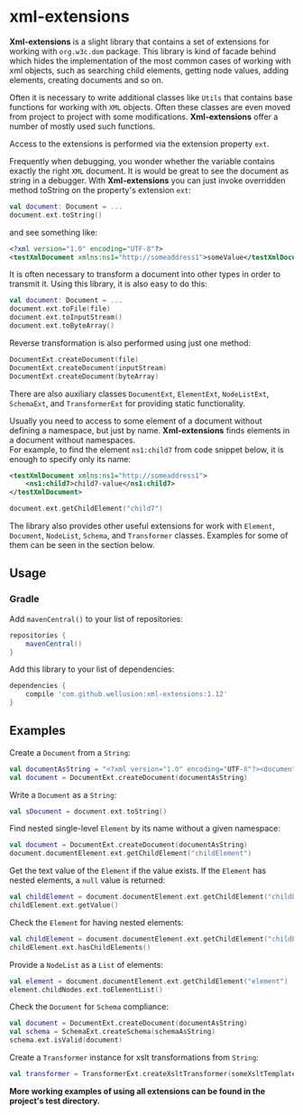 # xml-extensions
**Xml-extensions** is a slight library that contains a set of extensions for working 
with `org.w3c.dom` package. This library is kind of facade behind which hides the 
implementation of the most common cases of working with xml objects, such as searching 
child elements, getting node values, adding elements, creating documents and so on.

Often it is necessary to write additional classes like `Utils` that contains base 
functions for working with `XML` objects. Often these classes are even moved from project 
to project with some modifications. **Xml-extensions** offer a number of mostly used 
such functions.

Access to the extensions is performed via the extension property `ext`.

Frequently when debugging, you wonder whether the variable contains exactly the 
right `XML` document. It is would be great to see the document as string in a debugger. 
With **Xml-extensions** you can just invoke overridden method toString on the property's 
extension `ext`:
```kotlin 
val document: Document = ...
document.ext.toString()
```
and see something like:
```xml
<?xml version="1.0" encoding="UTF-8"?>
<testXmlDocument xmlns:ns1="http://someaddress1">someValue</testXmlDocument>
```

It is often necessary to transform a document into other types in order to transmit it. 
Using this library, it is also easy to do this:
```kotlin                   
val document: Document = ...
document.ext.toFile(file)
document.ext.toInputStream()
document.ext.toByteArray()
```

Reverse transformation is also performed using just one method:
```kotlin                              
DocumentExt.createDocument(file)
DocumentExt.createDocument(inputStream)
DocumentExt.createDocument(byteArray)
```                                  
There are also auxiliary classes `DocumentExt`, `ElementExt`, `NodeListExt`, `SchemaExt`, 
and `TransformerExt` for providing static functionality.

Usually you need to access to some element of a document without defining a namespace, 
but just by name. **Xml-extensions** finds elements in a document without namespaces.
<br />For example, to find the element `ns1:child7` from code snippet below, it is enough 
to specify only its name:
```xml 
<testXmlDocument xmlns:ns1="http://someaddress1">
    <ns1:child7>child7-value</ns1:child7>
</testXmlDocument>
```               
```kotlin 
document.ext.getChildElement("child7")
```
The library also provides other useful extensions for work with `Element`, `Document`, 
`NodeList`, `Schema`, and `Transformer` classes. Examples for some of them can be seen 
in the section below.

## Usage

### Gradle
Add `mavenCentral()` to your list of repositories:
```groovy
repositories {
    mavenCentral()
}
```

Add this library to your list of dependencies:
```groovy
dependencies {
    compile 'com.github.wellusion:xml-extensions:1.12'
}
```

## Examples
Create a `Document` from a `String`:
```kotlin                   
val documentAsString = "<?xml version="1.0" encoding="UTF-8"?><document></docuemnt>"
val document = DocumentExt.createDocument(documentAsString)
```     
Write a `Document` as a `String`:
```kotlin 
val sDocument = document.ext.toString()
```
Find nested single-level `Element` by its name without a given namespace:
```kotlin 
val document = DocumentExt.createDocument(documentAsString)
document.documentElement.ext.getChildElement("childElement")
```
Get the text value of the `Element` if the value exists. If the `Element` has nested 
elements, a `null` value is returned:
```kotlin 
val childElement = document.documentElement.ext.getChildElement("childElement")
childElement.ext.getValue()
```
Check the `Element` for having nested elements:
```kotlin                                                                      
val childElement = document.documentElement.ext.getChildElement("childElement")
childElement.ext.hasChildElements()
```
Provide a `NodeList` as a `List` of elements:
``` kotlin   
val element = document.documentElement.ext.getChildElement("element")
element.childNodes.ext.toElementList()
```
Check the `Document` for `Schema` compliance:
```kotlin                                                  
val document = DocumentExt.createDocument(documentAsString)
val schema = SchemaExt.createSchema(schemaAsString)
schema.ext.isValid(document)
```
Create a `Transformer` instance for xslt transformations from `String`:
```kotlin 
val transformer = TransformerExt.createXsltTransformer(someXsltTemplate)
```                                                           

**More working examples of using all extensions can be found in the project's test 
directory.**
